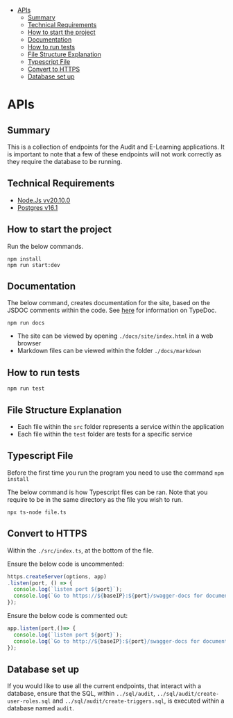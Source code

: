 - [APIs](#apis)
  - [Summary](#summary)
  - [Technical Requirements](#technical-requirements)
  - [How to start the project](#how-to-start-the-project)
  - [Documentation](#documentation)
  - [How to run tests](#how-to-run-tests)
  - [File Structure Explanation](#file-structure-explanation)
  - [Typescript File](#typescript-file)
  - [Convert to HTTPS](#convert-to-https)
  - [Database set up](#database-set-up)

# APIs

## Summary

This is a collection of endpoints for the Audit and E-Learning applications. It is important to note that a few of these endpoints will not work correctly as they require the database to be running.

## Technical Requirements

- [Node.Js vv20.10.0](https://nodejs.org/en/download)
- [Postgres v16.1](https://www.enterprisedb.com/downloads/postgres-postgresql-downloads)

## How to start the project

Run the below commands.

```console
npm install
npm run start:dev
```

## Documentation

The below command, creates documentation for the site, based on the JSDOC comments within the code. See [here](https://typedoc.org/guides/overview/) for information on TypeDoc.

```console
npm run docs
```

- The site can be viewed by opening `./docs/site/index.html` in a web browser
- Markdown files can be viewed within the folder `./docs/markdown`

## How to run tests

```console
npm run test
```

## File Structure Explanation

- Each file within the ```src``` folder represents a service within the application
- Each file within the ```test``` folder are tests for a specific service

## Typescript File

Before the first time you run the program you need to use the command ```npm install```

The below command is how Typescript files can be ran. Note that you require to be in the same directory as the file you wish to run.

```console
npx ts-node file.ts
```

## Convert to HTTPS

Within the `./src/index.ts`, at the bottom of the file.

Ensure the below code is uncommented:

```typescript
https.createServer(options, app)
.listen(port, () => {
  console.log(`listen port ${port}`);
  console.log(`Go to https://${baseIP}:${port}/swagger-docs for documentation`);
});
```

Ensure the below code is commented out:

```typescript
app.listen(port,()=> {
  console.log(`listen port ${port}`);
  console.log(`Go to http://${baseIP}:${port}/swagger-docs for documentation`);
});
```

## Database set up

If you would like to use all the current endpoints, that interact with a database, ensure that the SQL, within `../sql/audit`, `../sql/audit/create-user-roles.sql` and `../sql/audit/create-triggers.sql`, is executed within a database named `audit`.
